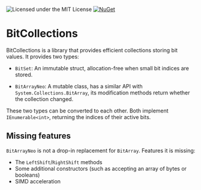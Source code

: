 ![Licensed under the MIT License](https://img.shields.io/github/license/teo-tsirpanis/BitCollections.svg)
[![NuGet](https://img.shields.io/nuget/v/BitCollections.svg)](https://nuget.org/packages/BitCollections)

# BitCollections

BitCollections is a library that provides efficient collections storing bit values. It provides two types:

* `BitSet`: An immutable struct, allocation-free when small bit indices are stored.

* `BitArrayNeo`: A mutable class, has a similar API with `System.Collections.BitArray`, its modification methods return whether the collection changed.

These two types can be converted to each other. Both implement `IEnumerable<int>`, returning the indices of their active bits.

## Missing features

`BitArrayNeo` is not a drop-in replacement for `BitArray`. Features it is missing:

* The `LeftShift`/`RightShift` methods
* Some additional constructors (such as accepting an array of bytes or booleans)
* SIMD acceleration
